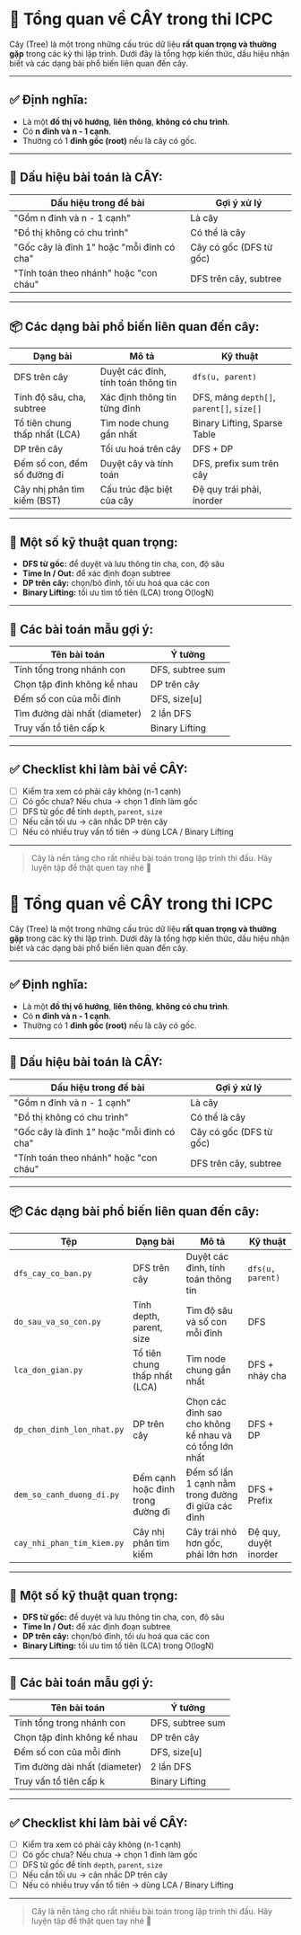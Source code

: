 # 🌲 Tổng quan về CÂY trong thi ICPC

Cây (Tree) là một trong những cấu trúc dữ liệu **rất quan trọng và thường gặp** trong các kỳ thi lập trình. Dưới đây là tổng hợp kiến thức, dấu hiệu nhận biết và các dạng bài phổ biến liên quan đến cây.

---

## ✅ Định nghĩa:
- Là một **đồ thị vô hướng**, **liên thông**, **không có chu trình**.
- Có **n đỉnh và n - 1 cạnh**.
- Thường có 1 **đỉnh gốc (root)** nếu là cây có gốc.

---

## 🧠 Dấu hiệu bài toán là CÂY:
| Dấu hiệu trong đề bài | Gợi ý xử lý |
|------------------------|-------------|
| "Gồm n đỉnh và n - 1 cạnh" | Là cây |
| "Đồ thị không có chu trình" | Có thể là cây |
| "Gốc cây là đỉnh 1" hoặc "mỗi đỉnh có cha" | Cây có gốc (DFS từ gốc) |
| "Tính toán theo nhánh" hoặc "con cháu" | DFS trên cây, subtree |

---

## 📦 Các dạng bài phổ biến liên quan đến cây:

| Dạng bài | Mô tả | Kỹ thuật |
|----------|-------|----------|
| DFS trên cây | Duyệt các đỉnh, tính toán thông tin | `dfs(u, parent)` |
| Tính độ sâu, cha, subtree | Xác định thông tin từng đỉnh | DFS, mảng `depth[]`, `parent[]`, `size[]` |
| Tổ tiên chung thấp nhất (LCA) | Tìm node chung gần nhất | Binary Lifting, Sparse Table |
| DP trên cây | Tối ưu hoá trên cây | DFS + DP | 
| Đếm số con, đếm số đường đi | Duyệt cây và tính toán | DFS, prefix sum trên cây |
| Cây nhị phân tìm kiếm (BST) | Cấu trúc đặc biệt của cây | Đệ quy trái phải, inorder |

---

## 🧠 Một số kỹ thuật quan trọng:
- **DFS từ gốc:** để duyệt và lưu thông tin cha, con, độ sâu
- **Time In / Out:** để xác định đoạn subtree
- **DP trên cây:** chọn/bỏ đỉnh, tối ưu hoá qua các con
- **Binary Lifting:** tối ưu tìm tổ tiên (LCA) trong O(logN)

---

## 📘 Các bài toán mẫu gợi ý:
| Tên bài toán | Ý tưởng |
|--------------|---------|
| Tính tổng trong nhánh con | DFS, subtree sum |
| Chọn tập đỉnh không kề nhau | DP trên cây |
| Đếm số con của mỗi đỉnh | DFS, size[u] |
| Tìm đường dài nhất (diameter) | 2 lần DFS |
| Truy vấn tổ tiên cấp k | Binary Lifting |

---

## ✅ Checklist khi làm bài về CÂY:
- [ ] Kiểm tra xem có phải cây không (n-1 cạnh)
- [ ] Có gốc chưa? Nếu chưa → chọn 1 đỉnh làm gốc
- [ ] DFS từ gốc để tính `depth`, `parent`, `size`
- [ ] Nếu cần tối ưu → cân nhắc DP trên cây
- [ ] Nếu có nhiều truy vấn tổ tiên → dùng LCA / Binary Lifting

---

> Cây là nền tảng cho rất nhiều bài toán trong lập trình thi đấu. Hãy luyện tập để thật quen tay nhé 💪
# 🌲 Tổng quan về CÂY trong thi ICPC

Cây (Tree) là một trong những cấu trúc dữ liệu **rất quan trọng và thường gặp** trong các kỳ thi lập trình. Dưới đây là tổng hợp kiến thức, dấu hiệu nhận biết và các dạng bài phổ biến liên quan đến cây.

---

## ✅ Định nghĩa:
- Là một **đồ thị vô hướng**, **liên thông**, **không có chu trình**.
- Có **n đỉnh và n - 1 cạnh**.
- Thường có 1 **đỉnh gốc (root)** nếu là cây có gốc.

---

## 🧠 Dấu hiệu bài toán là CÂY:
| Dấu hiệu trong đề bài | Gợi ý xử lý |
|------------------------|-------------|
| "Gồm n đỉnh và n - 1 cạnh" | Là cây |
| "Đồ thị không có chu trình" | Có thể là cây |
| "Gốc cây là đỉnh 1" hoặc "mỗi đỉnh có cha" | Cây có gốc (DFS từ gốc) |
| "Tính toán theo nhánh" hoặc "con cháu" | DFS trên cây, subtree |

---

## 📦 Các dạng bài phổ biến liên quan đến cây:

| Tệp | Dạng bài | Mô tả | Kỹ thuật |
|-----|----------|--------|----------|
| `dfs_cay_co_ban.py` | DFS trên cây | Duyệt các đỉnh, tính toán thông tin | `dfs(u, parent)` |
| `do_sau_va_so_con.py` | Tính depth, parent, size | Tìm độ sâu và số con mỗi đỉnh | DFS |
| `lca_don_gian.py` | Tổ tiên chung thấp nhất (LCA) | Tìm node chung gần nhất | DFS + nhảy cha |
| `dp_chon_dinh_lon_nhat.py` | DP trên cây | Chọn các đỉnh sao cho không kề nhau và có tổng lớn nhất | DFS + DP |
| `dem_so_canh_duong_di.py` | Đếm cạnh hoặc đỉnh trong đường đi | Đếm số lần 1 cạnh nằm trong đường đi giữa các đỉnh | DFS + Prefix |
| `cay_nhi_phan_tim_kiem.py` | Cây nhị phân tìm kiếm | Cây trái nhỏ hơn gốc, phải lớn hơn | Đệ quy, duyệt inorder |

---

## 🧠 Một số kỹ thuật quan trọng:
- **DFS từ gốc:** để duyệt và lưu thông tin cha, con, độ sâu
- **Time In / Out:** để xác định đoạn subtree
- **DP trên cây:** chọn/bỏ đỉnh, tối ưu hoá qua các con
- **Binary Lifting:** tối ưu tìm tổ tiên (LCA) trong O(logN)

---

## 📘 Các bài toán mẫu gợi ý:
| Tên bài toán | Ý tưởng |
|--------------|---------|
| Tính tổng trong nhánh con | DFS, subtree sum |
| Chọn tập đỉnh không kề nhau | DP trên cây |
| Đếm số con của mỗi đỉnh | DFS, size[u] |
| Tìm đường dài nhất (diameter) | 2 lần DFS |
| Truy vấn tổ tiên cấp k | Binary Lifting |

---

## ✅ Checklist khi làm bài về CÂY:
- [ ] Kiểm tra xem có phải cây không (n-1 cạnh)
- [ ] Có gốc chưa? Nếu chưa → chọn 1 đỉnh làm gốc
- [ ] DFS từ gốc để tính `depth`, `parent`, `size`
- [ ] Nếu cần tối ưu → cân nhắc DP trên cây
- [ ] Nếu có nhiều truy vấn tổ tiên → dùng LCA / Binary Lifting

---

> Cây là nền tảng cho rất nhiều bài toán trong lập trình thi đấu. Hãy luyện tập để thật quen tay nhé 💪
